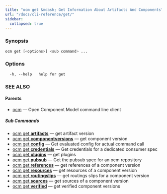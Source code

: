 ```yaml
---
title: "ocm get &mdash; Get Information About Artifacts And Components"
url: "/docs/cli-reference/get/"
sidebar:
  collapsed: true
---
```


### Synopsis

```bash
ocm get [<options>] <sub command> ...
```

### Options

```text
  -h, --help   help for get
```

### SEE ALSO

#### Parents

* [ocm](ocm.md)	 &mdash; Open Component Model command line client


##### Sub Commands

* [ocm get <b>artifacts</b>](ocm_get_artifacts.md)	 &mdash; get artifact version
* [ocm get <b>componentversions</b>](ocm_get_componentversions.md)	 &mdash; get component version
* [ocm get <b>config</b>](ocm_get_config.md)	 &mdash; Get evaluated config for actual command call
* [ocm get <b>credentials</b>](ocm_get_credentials.md)	 &mdash; Get credentials for a dedicated consumer spec
* [ocm get <b>plugins</b>](ocm_get_plugins.md)	 &mdash; get plugins
* [ocm get <b>pubsub</b>](ocm_get_pubsub.md)	 &mdash; Get the pubsub spec for an ocm repository
* [ocm get <b>references</b>](ocm_get_references.md)	 &mdash; get references of a component version
* [ocm get <b>resources</b>](ocm_get_resources.md)	 &mdash; get resources of a component version
* [ocm get <b>routingslips</b>](ocm_get_routingslips.md)	 &mdash; get routings slips for a component version
* [ocm get <b>sources</b>](ocm_get_sources.md)	 &mdash; get sources of a component version
* [ocm get <b>verified</b>](ocm_get_verified.md)	 &mdash; get verified component versions

